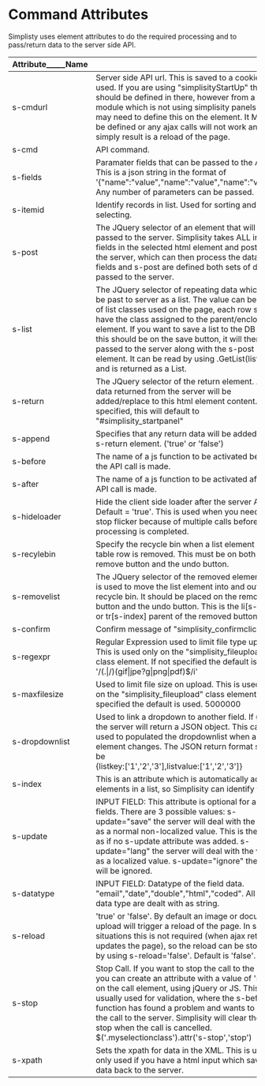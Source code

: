 ﻿# Command Attributes

Simplisty uses element attributes to do the required processing and to pass/return data to the server side API.  

| Attribute_____Name | |
| --------------------- | ----------- |
| s-cmdurl | 	Server side API url. This is saved to a cookie when used. If you are using "simplisityStartUp" then this should be defined in there, however from a module which is not using simplisity panels you may need to define this on the element. It MUST be defined or any ajax calls will not work and may simply result is a reload of the page. |
| s-cmd | API command. |
| s-fields | Paramater fields that can be passed to the API. This is a json string in the format of '{"name":"value","name":"value","name":"value"}'. Any number of parameters can be passed. |
| s-itemid | Identify records in list. Used for sorting and selecting. |
| s-post | The JQuery selector of an element that will be passed to the server. Simplisity takes ALL input fields in the selected html element and posts to the server, which can then process the data. If s-fields and s-post are defined both sets of data are passed to the server. |
| s-list | The JQuery selector of repeating data which will be past to server as a list. The value can be a csv of list classes used on the page, each row should have the class assigned to the parent/enclosing element. If you want to save a list to the DB then this should be on the save button, it will then be passed to the server along with the s-post element. It can be read by using <SimplisityInfo>.GetList(list name) and is returned as a List<SimplisityInfo>. |
| s-return | The JQuery selector of the return element. Any data returned from the server will be added/replace to this html element content. If not specified, this will default to "#simplisity_startpanel" |
| s-append | Specifies that any return data will be added to the s-return element. ('true' or 'false') |
| s-before | The name of a js function to be activated before the API call is made. |
| s-after | The name of a js function to be activated after the API call is made. |
| s-hideloader | Hide the client side loader after the server API call. Default = 'true'. This is used when you need to stop flicker because of multiple calls before processing is completed. |
| s-recylebin | Specify the recycle bin when a list element or table row is removed. This must be on both the remove button and the undo button. |
| s-removelist | The JQuery selector of the removed element. This is used to move the list element into and out of the recycle bin. It should be placed on the removeitem button and the undo button. This is the li[s-index] or tr[s-index] parent of the removed button. |
| s-confirm | Confirm message of "simplisity_confirmclick" |
| s-regexpr | Regular Expression used to limit file type upload. This is used only on the "simplisity_fileupload" class element. If not specified the default is used. <br /> '/(\.\|\/)(gif\|jpe?g\|png\|pdf)$/i' |
| s-maxfilesize | Used to limit file size on upload. This is used only on the "simplisity_fileupload" class element. If not specified the default is used. 5000000 |
| s-dropdownlist | Used to link a dropdown to another field. If used the server will return a JSON object. This can be used to populated the dropdownlist when an element changes. The JSON return format shoud be <br /> {listkey:['1','2','3'],listvalue:['1','2','3']} |
| s-index | This is an attribute which is automatically added to elements in a list, so Simplisity can identify them. |
| s-update | INPUT FIELD: This attribute is optional for all input fields. There are 3 possible values: s-update="save" the server will deal with the value as a normal non-localized value. This is the same as if no s-update attribute was added. s-update="lang" the server will deal with the value as a localized value. s-update="ignore" the value will be ignored. |
| s-datatype | INPUT FIELD: Datatype of the field data. "email","date","double","html","coded". All other data type are dealt with as string. |
| s-reload | 'true' or 'false'. By default an image or document upload will trigger a reload of the page. In some situations this is not required (when ajax return updates the page), so the reload can be stopped by using s-reload='false'. Default is 'false'. |
| s-stop | Stop Call. If you want to stop the call to the server you can create an attribute with a value of 'stop' on the call element, using jQuery or JS. This is usually used for validation, where the s-before function has found a problem and wants to stop the call to the server. Simplisity will clear the s-stop when the call is cancelled. <br /> $('.myselectionclass').attr('s-stop','stop') |
| s-xpath | Sets the xpath for data in the XML. This is usually only used if you have a html input which saves data back to the server. |
